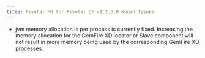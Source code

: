 ```yaml
---
title: Pivotal HD for Pivotal CF v1.2.0.0 Known Issues
---
```

* jvm memory allocation is per process is currently fixed. Increasing the memory allocation for the GemFire XD locator or Slave component will not result in more memory being used by the corresponding GemFire XD processes.
